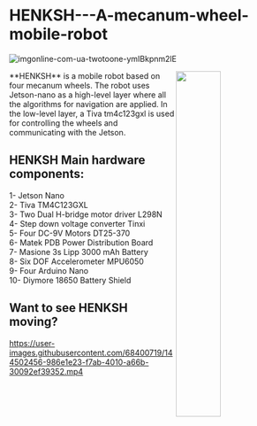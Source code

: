# HENKSH---A-mecanum-wheel-mobile-robot
![imgonline-com-ua-twotoone-ymIBkpnm2lE](https://user-images.githubusercontent.com/68400719/144664305-fe59b2ea-9ac5-4f99-b4fa-8f53646556e0.jpg)

<img align="right" src="https://user-images.githubusercontent.com/68400719/144500521-c854e1f9-8e5b-4965-b320-b0abc30414d8.gif" width="40%" height="40%"/>
**HENKSH** is a mobile robot based on four mecanum wheels. The robot uses Jetson-nano as a high-level layer where all the algorithms for navigation are applied. In the low-level layer, a Tiva tm4c123gxl is used for controlling the wheels and communicating with the Jetson.<br>

## HENKSH Main hardware components:<br>
1- Jetson Nano<br>
2- Tiva TM4C123GXL<br>
3- Two Dual H-bridge motor driver L298N<br>
4- Step down voltage converter Tinxi<br>
5- Four DC-9V Motors DT25-370<br>
6- Matek PDB Power Distribution Board<br>
7- Masione 3s Lipp 3000 mAh Battery<br>
8- Six DOF Accelerometer MPU6050<br>
9- Four Arduino Nano<br>
10- Diymore 18650 Battery Shield<br>

## Want to see HENKSH moving?
https://user-images.githubusercontent.com/68400719/144502456-986e1e23-f7ab-4010-a66b-30092ef39352.mp4

